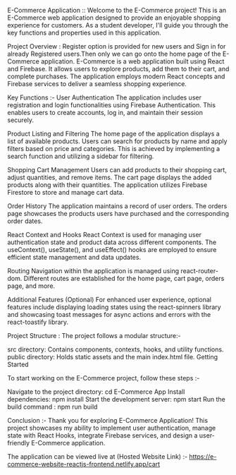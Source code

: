E-Commerce Application :: 
Welcome to the E-Commerce project! This is an E-Commerce web application designed to provide an enjoyable shopping experience for customers. As a student developer, I'll guide you through the key functions and properties used in this application.

Project Overview :
Register option is provided for new users and Sign in for already Registered users.Then only we can go onto the home page of the E-Commerce application.
E-Commerce  is a web application built using React and Firebase. It allows users to explore products, add them to their cart, and complete purchases. The application employs modern React concepts and Firebase services to deliver a seamless shopping experience.

Key Functions :-
User Authentication
The application includes user registration and login functionalities using Firebase Authentication. This enables users to create accounts, log in, and maintain their session securely.

Product Listing and Filtering
The home page of the application displays a list of available products. Users can search for products by name and apply filters based on price and categories. This is achieved by implementing a search function and utilizing a sidebar for filtering.

Shopping Cart Management
Users can add products to their shopping cart, adjust quantities, and remove items. The cart page displays the added products along with their quantities. The application utilizes Firebase Firestore to store and manage cart data.

Order History
The application maintains a record of user orders. The orders page showcases the products users have purchased and the corresponding order dates.

React Context and Hooks
React Context is used for managing user authentication state and product data across different components. The useContext(), useState(), and useEffect() hooks are employed to ensure efficient state management and data updates.

Routing
Navigation within the application is managed using react-router-dom. Different routes are established for the home page, cart page, orders page, and more.

Additional Features (Optional)
For enhanced user experience, optional features include displaying loading states using the react-spinners library and showcasing toast messages for async actions and errors with the react-toastify library.

Project Structure :
The project follows a modular structure:-

src directory: Contains components, contexts, hooks, and utility functions.
public directory: Holds static assets and the main index.html file.
Getting Started


To start working on the E-Commerce  project, follow these steps :-

Navigate to the project directory: cd E-Commerce App
Install dependencies: npm install
Start the development server: npm start
Run the build command : npm run build

Conclusion :-
Thank you for exploring E-Commerce Application! This project showcases my ability to implement user authentication, manage state with React Hooks, integrate Firebase services, and design a user-friendly E-Commerce application. 


The application can be viewed live at (Hosted Website Link) :- https://e-commerce-website-reactjs-frontend.netlify.app/cart